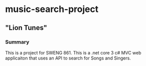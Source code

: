 # music-search-project
## "Lion Tunes"

### Summary
This is a project for SWENG 861. This is a .net core 3 c# MVC web applicaiton that uses an API to search for Songs and Singers.

